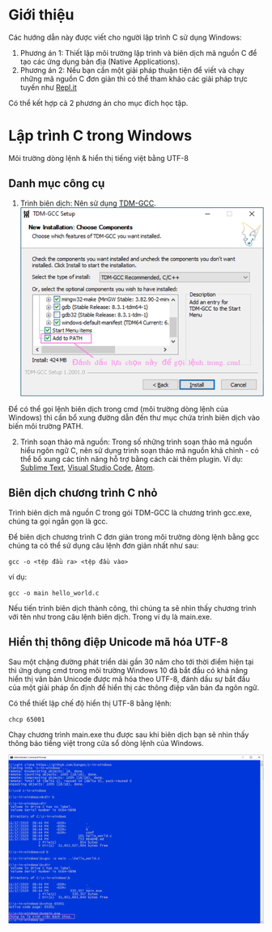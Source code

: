 # Giới thiệu
Các hướng dẫn này được viết cho người lập trình C sử dụng Windows:

1. Phương án 1: Thiết lập môi trường lập trình và biên dịch mã nguồn C để tạo các ứng dụng bản địa (Native Applications).
2. Phương án 2: Nếu bạn cần một giải pháp thuận tiện để viết và chạy những mã nguồn C đơn giản thì có thể tham khảo các giải pháp trực tuyến như [Repl.it](https://repl.it/)

Có thể kết hợp cả 2 phương án cho mục đích học tập.

# Lập trình C trong Windows
Môi trường dòng lệnh & hiển thị tiếng việt bằng UTF-8


## Danh mục công cụ

1. Trình biên dịch: Nên sử dụng [TDM-GCC](https://jmeubank.github.io/tdm-gcc/).
![TDM-GCC](pic/TDM-GCC.PNG)

Để có thể gọi lệnh biên dịch trong cmd (môi trường dòng lệnh của Windows) thì cần bổ xung đường dẫn đến thư mục chứa trình biên dịch vào biến môi trường PATH.

2. Trình soạn thảo mã nguồn:
Trong số những trình soạn thảo mã nguồn hiểu ngôn ngữ C, nên sử dụng trình soạn thảo mã nguồn khả chỉnh - có thể bổ xung các tính năng hỗ trợ bằng cách cài thêm plugin.
Ví dụ: [Sublime Text](https://www.sublimetext.com/), [Visual Studio Code](https://code.visualstudio.com/), [Atom](https://atom.io/).

## Biên dịch chương trình C nhỏ

Trình biên dịch mã nguồn C trong gói TDM-GCC là chương trình gcc.exe, chúng ta gọi ngắn gọn là gcc.

Để biên dịch chương trình C đơn giản trong môi trường dòng lệnh bằng gcc chúng ta có thể sử dụng câu lệnh đơn giản nhất như sau:

`gcc -o <tệp đầu ra> <tệp đầu vào>`

ví dụ:

`gcc -o main hello_world.c`

Nếu tiến trình biên dịch thành công, thì chúng ta sẽ nhìn thấy chương trình với tên như trong câu lệnh biên dịch. Trong ví dụ là main.exe.

## Hiển thị thông điệp Unicode mã hóa UTF-8
Sau một chặng đường phát triển dài gần 30 năm cho tới thời điểm hiện tại thì ứng dụng cmd trong môi trường Windows 10 đã bắt đầu có khả năng hiển thị văn bản Unicode được mã hóa theo UTF-8, đánh dấu sự bắt đầu của một giải pháp ổn định để hiển thị các thông điệp văn bản đa ngôn ngữ.

Có thể thiết lập chế độ hiển thị UTF-8 bằng lệnh:

`chcp 65001`

Chạy chương trình main.exe thu được sau khi biên dịch bạn sẽ nhìn thấy thông báo tiếng việt trong cửa sổ dòng lệnh của Windows.

![cmd](pic/CMD.PNG)
